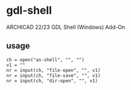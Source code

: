 # gdl-shell
ARCHICAD 22/23 GDL Shell (Windows) Add-On

## usage
```visual basic
ch = open("as-shell", "", "")
v1 = ""
nr = input(ch, "file-open", "", v1)
nr = input(ch, "file-save", "", v1)
nr = input(ch, "dir-open", "", v1)
```
